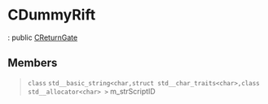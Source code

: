 # CDummyRift
: public [CReturnGate](lua/classes/CReturnGate.md)
 
## Members
 
> `class` `std__basic_string<char,struct std__char_traits<char>,class std__allocator<char> >` m_strScriptID
 

